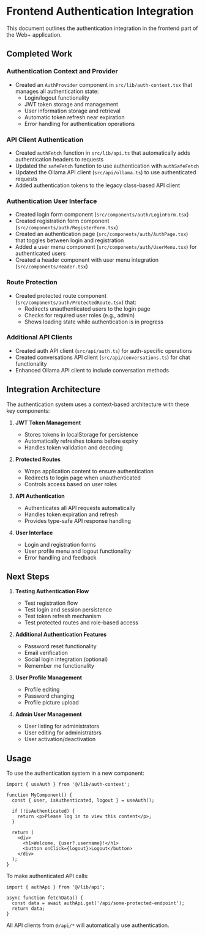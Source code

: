 # Frontend Authentication Integration

This document outlines the authentication integration in the frontend part of the Web+ application.

## Completed Work

### Authentication Context and Provider
- Created an `AuthProvider` component in `src/lib/auth-context.tsx` that manages all authentication state:
  - Login/logout functionality
  - JWT token storage and management
  - User information storage and retrieval
  - Automatic token refresh near expiration
  - Error handling for authentication operations

### API Client Authentication
- Created `authFetch` function in `src/lib/api.ts` that automatically adds authentication headers to requests
- Updated the `safeFetch` function to use authentication with `authSafeFetch`
- Updated the Ollama API client (`src/api/ollama.ts`) to use authenticated requests
- Added authentication tokens to the legacy class-based API client

### Authentication User Interface
- Created login form component (`src/components/auth/LoginForm.tsx`)
- Created registration form component (`src/components/auth/RegisterForm.tsx`)
- Created an authentication page (`src/components/auth/AuthPage.tsx`) that toggles between login and registration
- Added a user menu component (`src/components/auth/UserMenu.tsx`) for authenticated users
- Created a header component with user menu integration (`src/components/Header.tsx`)

### Route Protection
- Created protected route component (`src/components/auth/ProtectedRoute.tsx`) that:
  - Redirects unauthenticated users to the login page
  - Checks for required user roles (e.g., admin)
  - Shows loading state while authentication is in progress

### Additional API Clients
- Created auth API client (`src/api/auth.ts`) for auth-specific operations
- Created conversations API client (`src/api/conversations.ts`) for chat functionality
- Enhanced Ollama API client to include conversation methods

## Integration Architecture

The authentication system uses a context-based architecture with these key components:

1. **JWT Token Management**
   - Stores tokens in localStorage for persistence
   - Automatically refreshes tokens before expiry
   - Handles token validation and decoding

2. **Protected Routes**
   - Wraps application content to ensure authentication
   - Redirects to login page when unauthenticated
   - Controls access based on user roles

3. **API Authentication**
   - Authenticates all API requests automatically
   - Handles token expiration and refresh
   - Provides type-safe API response handling

4. **User Interface**
   - Login and registration forms
   - User profile menu and logout functionality
   - Error handling and feedback

## Next Steps

1. **Testing Authentication Flow**
   - Test registration flow
   - Test login and session persistence
   - Test token refresh mechanism
   - Test protected routes and role-based access

2. **Additional Authentication Features**
   - Password reset functionality
   - Email verification
   - Social login integration (optional)
   - Remember me functionality

3. **User Profile Management**
   - Profile editing
   - Password changing
   - Profile picture upload

4. **Admin User Management**
   - User listing for administrators
   - User editing for administrators
   - User activation/deactivation

## Usage

To use the authentication system in a new component:

```tsx
import { useAuth } from '@/lib/auth-context';

function MyComponent() {
  const { user, isAuthenticated, logout } = useAuth();
  
  if (!isAuthenticated) {
    return <p>Please log in to view this content</p>;
  }
  
  return (
    <div>
      <h1>Welcome, {user?.username}!</h1>
      <button onClick={logout}>Logout</button>
    </div>
  );
}
```

To make authenticated API calls:

```tsx
import { authApi } from '@/lib/api';

async function fetchData() {
  const data = await authApi.get('/api/some-protected-endpoint');
  return data;
}
```

All API clients from `@/api/*` will automatically use authentication.